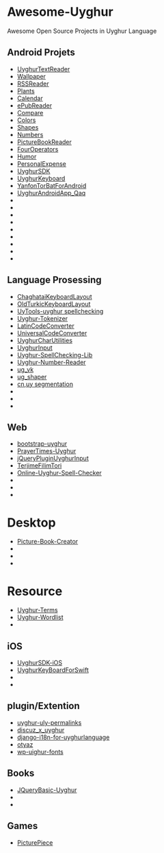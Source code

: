 # Awesome-Uyghur
Awesome Open Source Projects in Uyghur Language


## Android Projets
- [UyghurTextReader](https://github.com/Bilkan/UyghurTextReader)
- [Wallpaper](https://github.com/Bilkan/Wallpaper)
- [RSSReader](https://github.com/Bilkan/RSSReader)
- [Plants](https://github.com/Bilkan/Plants)
- [Calendar](https://github.com/Bilkan/Calendar)
- [ePubReader](https://github.com/Bilkan/ePubReader)
- [Compare](https://github.com/Bilkan/Compare)
- [Colors](https://github.com/Bilkan/Colors)
- [Shapes](https://github.com/Bilkan/Shapes)
- [Numbers](https://github.com/Bilkan/Numbers)
- [PictureBookReader](https://github.com/Bilkan/PictureBookReader)
- [FourOperators](https://github.com/Bilkan/FourOperators)
- [Humor](https://github.com/Bilkan/Humor)
- [PersonalExpense](https://github.com/Bilkan/PersonalExpense)
- [UyghurSDK](https://github.com/Alimjan2009/UyghurSDK)
- [UyghurKeyboard](https://github.com/Sabirjan/UyghurKeyboard)
- [YanfonTorBatForAndroid](https://github.com/Sabirjan/YanfonTorBatForAndroid)
- [UyghurAndroidApp_Qaq](https://github.com/Sabirjan/UyghurAndroidApp_Qaq)
- []()
- []()
- []()
- []()
- []()
- []()
- []()
- []()
- []()

## Language Prosessing
- [ChaghataiKeyboardLayout](https://github.com/Sarwan/ChaghataiKeyboardLayout)
- [OldTurkicKeyboardLayout](https://github.com/Sarwan/OldTurkicKeyboardLayout)
- [UyTools-uyghur spellchecking](https://github.com/iwethen/UyTools)
- [Uyghur-Tokenizer](https://github.com/mardan/Uyghur-Tokenizer)
- [LatinCodeConverter](https://github.com/Sarwan/LatinCodeConverter)
- [UniversalCodeConverter](https://github.com/UyghurDev/UniversalCodeConverter)
- [UyghurCharUtilities](https://github.com/xirwajim/UyghurCharUtilities)
- [UyghurInput](https://github.com/ilyasjan/UyghurInput)
- [Uyghur-SpellChecking-Lib](https://github.com/mardan/Uyghur-SpellChecking-Lib)
- [Uyghur-Number-Reader](https://github.com/iwethen/Uyghur-Number-Reader)
- [ug_vk](https://github.com/finalfantasia/ug_vk)
- [ug_shaper](https://github.com/finalfantasia/ug_shaper)
- [cn,uy segmentation](https://github.com/xperian/seg)
- []()
- []()
- []()

## Web

- [bootstrap-uyghur](https://github.com/Sarwan/bootstrap-uyghur)
- [PrayerTimes-Uyghur](https://github.com/Sarwan/PrayerTimes-Uyghur)
- [jQueryPluginUyghurInput](https://github.com/Sarwan/jQueryPluginUyghurInput)
- [TerjimeFilimTori](https://github.com/Sarwan/TerjimeFilimTori)
- [Online-Uyghur-Spell-Checker](https://github.com/mardan/Online-Uyghur-Spell-Checker)
- []()
- []()
- []()

# Desktop
- [Picture-Book-Creator](https://github.com/Sarwan/Picture-Book-Creator)
- []()
- []()
- []()

# Resource
- [Uyghur-Terms](https://github.com/Uyghur-LRs/Uyghur-Terms)
- [Uyghur-Wordlist](https://github.com/Uyghur-LRs/Uyghur-Wordlist)
- []()
 
## iOS
- [UyghurSDK-iOS](https://github.com/Alimjan2009/UyghurSDK-iOS)
- [UyghurKeyBoardForSwift](https://github.com/Sabirjan/UyghurKeyBoardForSwift)
- []()
- []()


## plugin/Extention
- [uyghur-uly-permalinks](https://github.com/wp-plugins/uyghur-uly-permalinks)
- [discuz_x_uyghur](https://github.com/finalfantasia/discuz_x_uyghur)
- [django-i18n-for-uyghurlanguage](https://github.com/almasgeek/django-i18n-for-uyghurlanguage)
- [otyaz](https://github.com/ablimit/otyaz)
- [wp-uighur-fonts](https://github.com/wp-plugins/wp-uighur-fonts)

## Books
- [JQueryBasic-Uyghur](https://github.com/IlhamTahir/JQueryBasic-Uyghur)
- []()
- []()


## Games
- [PicturePiece](https://github.com/teshna01/PicturePiece)



